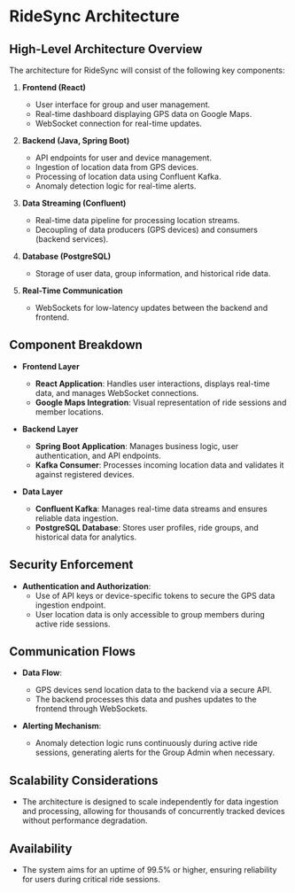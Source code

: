# RideSync Architecture

## High-Level Architecture Overview
The architecture for RideSync will consist of the following key components:

1. **Frontend (React)**
   - User interface for group and user management.
   - Real-time dashboard displaying GPS data on Google Maps.
   - WebSocket connection for real-time updates.

2. **Backend (Java, Spring Boot)**
   - API endpoints for user and device management.
   - Ingestion of location data from GPS devices.
   - Processing of location data using Confluent Kafka.
   - Anomaly detection logic for real-time alerts.

3. **Data Streaming (Confluent)**
   - Real-time data pipeline for processing location streams.
   - Decoupling of data producers (GPS devices) and consumers (backend services).

4. **Database (PostgreSQL)**
   - Storage of user data, group information, and historical ride data.

5. **Real-Time Communication**
   - WebSockets for low-latency updates between the backend and frontend.

## Component Breakdown
- **Frontend Layer**
  - **React Application**: Handles user interactions, displays real-time data, and manages WebSocket connections.
  - **Google Maps Integration**: Visual representation of ride sessions and member locations.

- **Backend Layer**
  - **Spring Boot Application**: Manages business logic, user authentication, and API endpoints.
  - **Kafka Consumer**: Processes incoming location data and validates it against registered devices.

- **Data Layer**
  - **Confluent Kafka**: Manages real-time data streams and ensures reliable data ingestion.
  - **PostgreSQL Database**: Stores user profiles, ride groups, and historical data for analytics.

## Security Enforcement
- **Authentication and Authorization**: 
  - Use of API keys or device-specific tokens to secure the GPS data ingestion endpoint.
  - User location data is only accessible to group members during active ride sessions.

## Communication Flows
- **Data Flow**: 
  - GPS devices send location data to the backend via a secure API.
  - The backend processes this data and pushes updates to the frontend through WebSockets.
  
- **Alerting Mechanism**: 
  - Anomaly detection logic runs continuously during active ride sessions, generating alerts for the Group Admin when necessary.

## Scalability Considerations
- The architecture is designed to scale independently for data ingestion and processing, allowing for thousands of concurrently tracked devices without performance degradation.

## Availability
- The system aims for an uptime of 99.5% or higher, ensuring reliability for users during critical ride sessions.